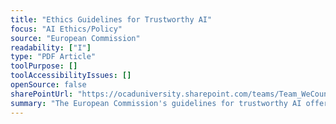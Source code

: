 ```yaml
---
title: "Ethics Guidelines for Trustworthy AI"
focus: "AI Ethics/Policy"
source: "European Commission"
readability: ["I"]
type: "PDF Article"
toolPurpose: []
toolAccessibilityIssues: []
openSource: false
sharePointUrl: "https://ocaduniversity.sharepoint.com/teams/Team_WeCount/Shared%20Documents/Resources%20and%20Tools/Literature%20(curated)/Ethics%20Guidelines%20for%20Trustworthy%20AI.pdf"
summary: "The European Commission's guidelines for trustworthy AI offers a framework for fostering ethical and robust AI. "
---
```


